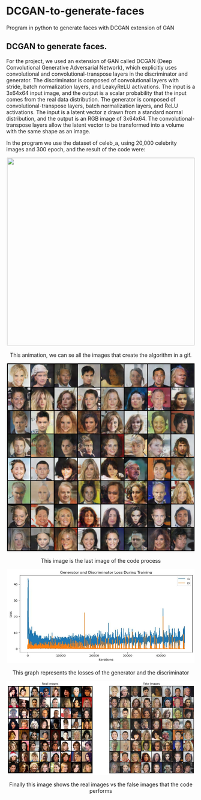 # DCGAN-to-generate-faces
Program in python to generate faces with DCGAN extension of GAN 

## DCGAN to generate faces.

For the project, we used an extension of GAN called DCGAN (Deep Convolutional Generative Adversarial Network), which explicitly uses convolutional and convolutional-transpose layers in the discriminator and generator. The discriminator is composed of convolutional layers with stride, batch normalization layers, and LeakyReLU activations. The input is a 3x64x64 input image, and the output is a scalar probability that the input comes from the real data distribution. The generator is composed of convolutional-transpose layers, batch normalization layers, and ReLU activations. The input is a latent vector z drawn from a standard normal distribution, and the output is an RGB image of 3x64x64. The convolutional-transpose layers allow the latent vector to be transformed into a volume with the same shape as an image.

In the program we use the dataset of celeb_a, using 20,000 celebrity images and 300 epoch, and the result of the code were:

<p align="center">
  <img src="Fakes_images/animation.gif" width="500" height="500">
</p>

<p align="center">
This animation, we can se all the images that create the algorithm in a gif.
</p>
 

<p align="center">
  <img src="Fakes_images/image_95.png" width="500" height="500">
</p>

<p align="center">
This image is the last image of the code process
</p>


<p align="center">
  <img src="Fakes_images/Grafica_Dloss_Gloss.jpg" width="500" height="250">
</p>

<p align="center">
This graph represents the losses of the generator and the discriminator
</p>


<p align="center">
  <img src="Fakes_images/r&fimage.jpg" width="600" height="250">
</p>

<p align="center">
Finally this image shows the real images vs the false images that the code performs
</p>

